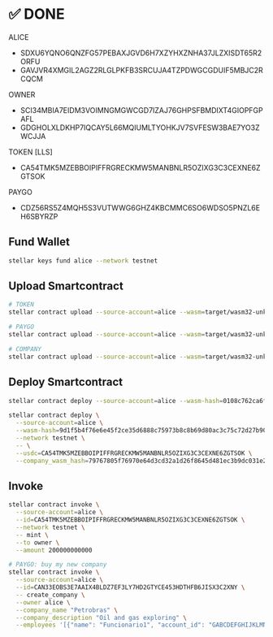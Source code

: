 # ✅ DONE

ALICE
- SDXU6YQNO6QNZFG57PEBAXJGVD6H7XZYHXZNHA37JLZXISDT65R2ORFU
- GAVJVR4XMGIL2AGZ2RLGLPKFB3SRCUJA4TZPDWGCGDUIF5MBJC2RCQCM

OWNER
- SCI34MBIA7EIDM3VOIMNGMGWCGD7IZAJ76GHPSFBMDIXT4GIOPFGPAFL
- GDGHOLXLDKHP7IQCAY5L66MQIUMLTYOHKJV7SVFESW3BAE7YO3ZWCJJA

TOKEN [LLS]
- CA54TMK5MZEBBOIPIFFRGRECKMW5MANBNLR5OZIXG3C3CEXNE6ZGTSOK

PAYGO
- CDZ56RS5Z4MQH5S3VUTWWG6GHZ4KBCMMC6SO6WDSO5PNZL6EH6SBYRZP



## Fund Wallet

```bash
stellar keys fund alice --network testnet
```

## Upload Smartcontract

```bash
# TOKEN
stellar contract upload --source-account=alice --wasm=target/wasm32-unknown-unknown/release/token.wasm --network testnet
```

```bash
# PAYGO
stellar contract upload --source-account=alice --wasm=target/wasm32-unknown-unknown/release/paygo.wasm  --network testnet
```

```bash
# COMPANY
stellar contract upload --source-account=alice --wasm=target/wasm32-unknown-unknown/release/company.wasm  --network testnet
```

## Deploy Smartcontract

```bash
stellar contract deploy --source-account=alice --wasm-hash=0108c762ca6f8441564b0ef032dbb6a600f7f4de3df65f844e51d875979c51e2  --network testnet -- --admin alice --name "lucas" --symbol "LLS" --decimal 7
```

```bash
stellar contract deploy \
  --source-account=alice \
  --wasm-hash=9d1f5b4f76e6e45f2ce35d6888c75973b8c8b69d80ac3c75c72d27b9007a83fd \
  --network testnet \
  -- \
  --usdc=CA54TMK5MZEBBOIPIFFRGRECKMW5MANBNLR5OZIXG3C3CEXNE6ZGTSOK \
  --company_wasm_hash=79767805f76970e64d3cd32a1d26f8645d481ec3b9dc031e27217e8edcf17feb
```

## Invoke


```bash
stellar contract invoke \
  --source-account=alice \
  --id=CA54TMK5MZEBBOIPIFFRGRECKMW5MANBNLR5OZIXG3C3CEXNE6ZGTSOK \
  --network testnet \
  -- mint \
  --to owner \
  --amount 200000000000
```

```bash
# PAYGO: buy my new company
stellar contract invoke \
  --source-account=alice \
  --id=CAN33EOBS3E7AAIX4BLDZ7EF3LY7HD2GTYCE453HDTHFB6JISX3C2XNY \
  -- create_company \
  --owner alice \
  --company_name "Petrobras" \
  --company_description "Oil and gas exploring" \
  --employees '[{"name": "Funcionario1", "account_id": "GABCDEFGHIJKLMNOPQRSTUVWXYZ1234567890", "budget": 1000}, {"name": "Funcionario2", "account_id": "GB1234567890ABCDEFGHIJKLMNOPQRSTUVWXYZ", "budget": 1500}]'
```


